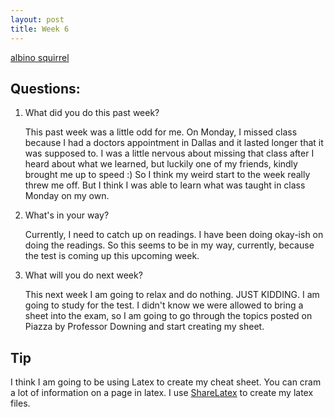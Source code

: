 ```yaml
---
layout: post
title: Week 6
---
```


[albino squirrel](http://assets.inhabitat.com/wp-content/blogs.dir/1/files/2013/01/Victor-Manuel-Fleites-Escobar-White-Squirrel-Shed-2.jpeg)

## Questions:
1. What did you do this past week?
  
    This past week was a little odd for me. On Monday, I missed class because I had a doctors appointment in Dallas and it lasted longer that it was supposed to. I was a little nervous about missing that class after I heard about what we learned, but luckily one of my friends, kindly brought me up to speed :) So I think my weird start to the week really threw me off. But I think I was able to learn what was taught in class Monday on my own.
2. What's in your way?

    Currently, I need to catch up on readings. I have been doing okay-ish on doing the readings. So this seems to be in my way, currently, because the test is coming up this upcoming week.
3. What will you do next week?

    This next week I am going to relax and do nothing. JUST KIDDING. I am going to study for the test. I didn't know we were allowed to bring a sheet into the exam, so I am going to go through the topics posted on Piazza by Professor Downing and start creating my sheet.

## Tip
I think I am going to be using Latex to create my cheat sheet. You can cram a lot of information on a page in latex. I use [ShareLatex](https://www.sharelatex.com/) to create my latex files. 
